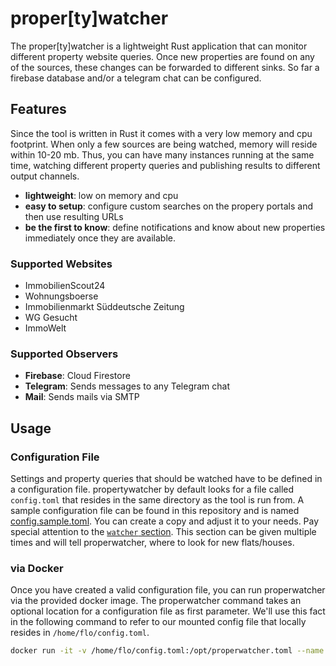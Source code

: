 # proper\[ty\]watcher

The proper\[ty\]watcher is a lightweight Rust application that can monitor different property website queries. Once new properties are found on any of the sources, these changes can be forwarded to different sinks. So far a firebase database and/or a telegram chat can be configured.

## Features

Since the tool is written in Rust it comes with a very low memory and cpu footprint. When only a few sources are being watched, memory will reside within 10-20 mb. Thus, you can have many instances running at the same time, watching different property queries and publishing results to different output channels.

- **lightweight**: low on memory and cpu
- **easy to setup**: configure custom searches on the propery portals and then use resulting URLs
- **be the first to know**: define notifications and know about new properties immediately once they are available.

### Supported Websites

- ImmobilienScout24
- Wohnungsboerse
- Immobilienmarkt Süddeutsche Zeitung
- WG Gesucht
- ImmoWelt

### Supported Observers

- **Firebase**: Cloud Firestore
- **Telegram**: Sends messages to any Telegram chat
- **Mail**: Sends mails via SMTP

## Usage

### Configuration File

Settings and property queries that should be watched have to be defined in a configuration file. propertywatcher by default looks for a file called `config.toml` that resides in the same directory as the tool is run from. A sample configuration file can be found in this repository and is named [config.sample.toml](/config.sample.toml). You can create a copy and adjust it to your needs. Pay special attention to the [`watcher` section](config.sample.toml#L21). This section can be given multiple times and will tell properwatcher, where to look for new flats/houses.

### via Docker

Once you have created a valid configuration file, you can run properwatcher via the provided docker image. The properwatcher command takes an optional location for a configuration file as first parameter. We'll use this fact in the following command to refer to our mounted config file that locally resides in `/home/flo/config.toml`.

```bash
docker run -it -v /home/flo/config.toml:/opt/properwatcher.toml --name properwatcher floschnell/properwatcher /opt/properwatcher.toml
```